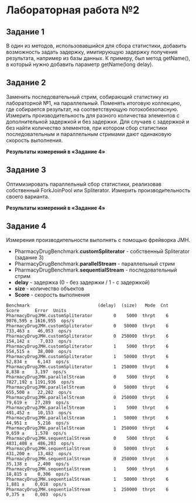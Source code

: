 # Лабораторная работа №2

## Задание 1

В один из методов, использовавшийся для сбора статистики, добавить возможность задать задержку, имитирующую задержку получения результата, например из базы данных. К примеру, был метод getName(), в который нужно добавить параметр getName(long delay).

## Задание 2

Заменить последовательный стрим, собирающий статистику из лабораторной №1, на параллельный. Поменять итоговую коллекцию, где собирается результат, на соответствующую потокобезопасную. Измерить производительность для разного количества элементов с дополнительной задержкой и без задержки. Для случаев с задержкой и без найти количество элементов, при котором сбор статистики последовательным и параллельным стримами дают одинаковую скорость выполнения. 

**Результаты измерений в «Задание 4»**

## Задание 3

Оптимизировать параллельный сбор статистики, реализовав собственный ForkJoinPool или Spliterator. Измерить производительность своего варианта.

**Результаты измерений в «Задание 4»**

## Задание 4

Измерения производительности выполнять с помощью фрейворка JMH.

- PharmacyDrugBenchmark.**customSpliterator** - собственный Spliterator (задание 3)
- PharmacyDrugBenchmark.**parallelStream** - параллельный стрим
- PharmacyDrugBenchmark.**sequentialStream** - последовательный стрим
- **delay** - задержка (0 - без задержки / 1 - с задержкой)
- **size** - количество объектов
- **Score** - скорость выполнения

```
Benchmark                          (delay)  (size)   Mode  Cnt     Score      Error  Units
PharmacyDrugJMH.customSpliterator        0    5000  thrpt    6  9076,595 ± 1616,955  ops/s
PharmacyDrugJMH.customSpliterator        0   50000  thrpt    6   733,463 ±   46,053  ops/s
PharmacyDrugJMH.customSpliterator        0  250000  thrpt    6   154,142 ±    7,033  ops/s
PharmacyDrugJMH.customSpliterator        1    5000  thrpt    6   554,515 ±   38,000  ops/s
PharmacyDrugJMH.customSpliterator        1   50000  thrpt    6    52,834 ±    6,143  ops/s
PharmacyDrugJMH.customSpliterator        1  250000  thrpt    6     8,838 ±    3,197  ops/s
PharmacyDrugJMH.parallelStream           0    5000  thrpt    6  7827,192 ± 1191,936  ops/s
PharmacyDrugJMH.parallelStream           0   50000  thrpt    6   655,500 ±   22,282  ops/s
PharmacyDrugJMH.parallelStream           0  250000  thrpt    6    79,619 ±   27,289  ops/s
PharmacyDrugJMH.parallelStream           1    5000  thrpt    6   491,452 ±   10,153  ops/s
PharmacyDrugJMH.parallelStream           1   50000  thrpt    6    44,951 ±    5,216  ops/s
PharmacyDrugJMH.parallelStream           1  250000  thrpt    6     9,659 ±    1,578  ops/s
PharmacyDrugJMH.sequentialStream         0    5000  thrpt    6  4831,408 ±  486,203  ops/s
PharmacyDrugJMH.sequentialStream         0   50000  thrpt    6   431,200 ±   13,482  ops/s
PharmacyDrugJMH.sequentialStream         0  250000  thrpt    6    35,138 ±    2,400  ops/s
PharmacyDrugJMH.sequentialStream         1    5000  thrpt    6    18,815 ±    0,306  ops/s
PharmacyDrugJMH.sequentialStream         1   50000  thrpt    6     1,881 ±    0,018  ops/s
PharmacyDrugJMH.sequentialStream         1  250000  thrpt    6     0,375 ±    0,003  ops/s
```